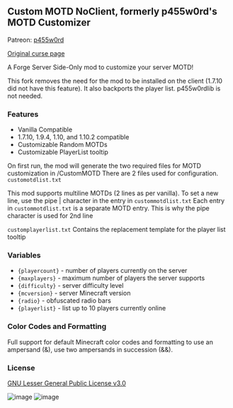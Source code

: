 ## Custom MOTD NoClient, formerly p455w0rd's MOTD Customizer

Patreon: [p455w0rd](https://www.patreon.com/p455w0rd)

[Original curse page](https://www.curseforge.com/minecraft/mc-mods/p455w0rds-motd-customizer)

A Forge Server Side-Only mod to customize your server MOTD!

This fork removes the need for the mod to be installed on the client (1.7.10 did not have this feature). It also backports the player list.
p455w0rdlib is not needed.

### Features
* Vanilla Compatible
* 1.7.10, 1.9.4, 1.10, and 1.10.2 compatible 
* Customizable Random MOTDs
* Customizable PlayerList tooltip

On first run, the mod will generate the two required files for MOTD customization in <server root dir>/CustomMOTD
There are 2 files used for configuration.
`customotdlist.txt`

This mod supports multiline MOTDs (2 lines as per vanilla). To set a new line, use the pipe | character in the entry in `custommotdlist.txt`
Each entry in `custommotdlist.txt` is a separate MOTD entry. This is why the pipe character is used for 2nd line

`customplayerlist.txt`
Contains the replacement template for the player list tooltip

### Variables
* `{playercount}` - number of players currently on the server
* `{maxplayers}` - maximum number of players the server supports
* `{difficulty}` - server difficulty level
* `{mcversion}` - server Minecraft version
* `{radio}` - obfuscated radio bars
* `{playerlist}` - list up to 10 players currently online

### Color Codes and Formatting
Full support for default Minecraft color codes and formatting
to use an ampersand (&), use two ampersands in succession (&&).

### License
[GNU Lesser General Public License v3.0](https://www.google.com/url?sa=t&rct=j&q=&esrc=s&source=web&cd=&cad=rja&uact=8&ved=2ahUKEwiXoerA4bX5AhWwNOwKHYakABQQFnoECAUQAQ&url=https%3A%2F%2Fwww.gnu.org%2Flicenses%2Flgpl-3.0.en.html&usg=AOvVaw0r8HDHN9dlxd3P3OzgBNLG)

![image](https://user-images.githubusercontent.com/19153947/183313159-c86c3485-5bf9-4d3a-a093-31e856c64349.png)
![image](https://user-images.githubusercontent.com/19153947/183313245-cc9a1fc3-04a1-4e41-a5bc-1d720f6f45e4.png)

